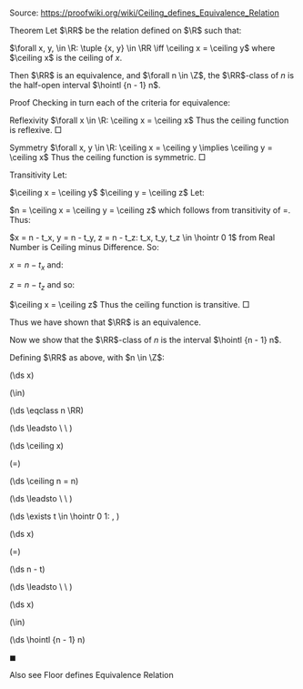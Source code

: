 # 

Source: https://proofwiki.org/wiki/Ceiling_defines_Equivalence_Relation



Theorem
Let $\RR$ be the relation defined on $\R$ such that:

$\forall x, y, \in \R: \tuple {x, y} \in \RR \iff \ceiling x = \ceiling y$
where $\ceiling x$ is the ceiling of $x$.

Then $\RR$ is an equivalence, and $\forall n \in \Z$, the $\RR$-class of $n$ is the half-open interval $\hointl {n - 1} n$.


Proof
Checking in turn each of the criteria for equivalence:


Reflexivity
$\forall x \in \R: \ceiling x = \ceiling x$
Thus the ceiling function is reflexive.
$\Box$


Symmetry
$\forall x, y \in \R: \ceiling x = \ceiling y \implies \ceiling y = \ceiling x$
Thus the ceiling function is symmetric.
$\Box$


Transitivity
Let:

$\ceiling x = \ceiling y$
$\ceiling y = \ceiling z$
Let:

$n = \ceiling x = \ceiling y = \ceiling z$
which follows from transitivity of $=$.
Thus:

$x = n - t_x, y = n - t_y, z = n - t_z: t_x, t_y, t_z \in \hointr 0 1$
from Real Number is Ceiling minus Difference‎.
So:

$x = n - t_x$
and:

$z = n - t_z$
and so:

$\ceiling x = \ceiling z$
Thus the ceiling function is transitive.
$\Box$

Thus we have shown that $\RR$ is an equivalence.

Now we show that the $\RR$-class of $n$ is the interval $\hointl {n - 1} n$.

Defining $\RR$ as above, with $n \in \Z$:














\(\ds x\)

\(\in\)







\(\ds \eqclass n \RR\)














\(\ds \leadsto \ \ \)





\(\ds \ceiling x\)

\(=\)







\(\ds \ceiling n = n\)














\(\ds \leadsto \ \ \)

\(\ds \exists t \in \hointr 0 1: \, \)



\(\ds x\)

\(=\)







\(\ds n - t\)














\(\ds \leadsto \ \ \)





\(\ds x\)

\(\in\)







\(\ds \hointl {n - 1} n\)









$\blacksquare$


Also see
Floor defines Equivalence Relation




